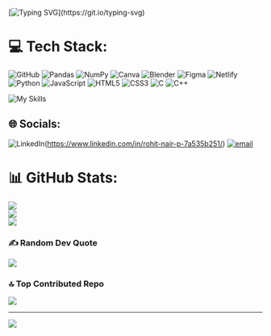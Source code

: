[![Typing SVG](https://readme-typing-svg.demolab.com?font=Fira+Code&weight=500&size=30&pause=1000&color=0DF75C&width=435&lines=Hi+There!!!;I+am+Rohit+Nair+P+!)](https://git.io/typing-svg)

# 💻 Tech Stack:
![GitHub](https://img.shields.io/badge/github-%23121011.svg?style=for-the-badge&logo=github&logoColor=white) ![Pandas](https://img.shields.io/badge/pandas-%23150458.svg?style=for-the-badge&logo=pandas&logoColor=white) ![NumPy](https://img.shields.io/badge/numpy-%23013243.svg?style=for-the-badge&logo=numpy&logoColor=white) ![Canva](https://img.shields.io/badge/Canva-%2300C4CC.svg?style=for-the-badge&logo=Canva&logoColor=white) ![Blender](https://img.shields.io/badge/blender-%23F5792A.svg?style=for-the-badge&logo=blender&logoColor=white) ![Figma](https://img.shields.io/badge/figma-%23F24E1E.svg?style=for-the-badge&logo=figma&logoColor=white) ![Netlify](https://img.shields.io/badge/netlify-%23000000.svg?style=for-the-badge&logo=netlify&logoColor=#00C7B7) ![Python](https://img.shields.io/badge/python-3670A0?style=for-the-badge&logo=python&logoColor=ffdd54) ![JavaScript](https://img.shields.io/badge/javascript-%23323330.svg?style=for-the-badge&logo=javascript&logoColor=%23F7DF1E) ![HTML5](https://img.shields.io/badge/html5-%23E34F26.svg?style=for-the-badge&logo=html5&logoColor=white) ![CSS3](https://img.shields.io/badge/css3-%231572B6.svg?style=for-the-badge&logo=css3&logoColor=white) ![C](https://img.shields.io/badge/c-%2300599C.svg?style=for-the-badge&logo=c&logoColor=white) ![C++](https://img.shields.io/badge/c++-%2300599C.svg?style=for-the-badge&logo=c%2B%2B&logoColor=white)

![My Skills](https://skillicons.dev/icons?i=html,css,js,react,nodejs,mongoDB,py,vscode,vite,netlify,github,apple,bash,LinkedIn,gmail,instagram)

## 🌐 Socials:
![LinkedIn](https://img.shields.io/badge/LinkedIn-%230077B5.svg?logo=linkedin&logoColor=white)(https://www.linkedin.com/in/rohit-nair-p-7a535b251/) [![email](https://img.shields.io/badge/Email-D14836?logo=gmail&logoColor=white)](mailto:rohitnairmuttathethu@gmail.com) 

# 📊 GitHub Stats:
![](https://github-readme-stats.vercel.app/api?username=Vegapunk-debug&theme=dark&hide_border=false&include_all_commits=false&count_private=false)<br/>
![](https://nirzak-streak-stats.vercel.app/?user=Vegapunk-debug&theme=dark&hide_border=false)<br/>
![](https://github-readme-stats.vercel.app/api/top-langs/?username=Vegapunk-debug&theme=dark&hide_border=false&include_all_commits=false&count_private=false&layout=compact)

### ✍️ Random Dev Quote
![](https://quotes-github-readme.vercel.app/api?type=horizontal&theme=radical)

### 🔝 Top Contributed Repo
![](https://github-contributor-stats.vercel.app/api?username=Vegapunk-debug&limit=5&theme=dark&combine_all_yearly_contributions=true)

---
[![](https://visitcount.itsvg.in/api?id=Vegapunk-debug&icon=2&color=1)](https://visitcount.itsvg.in)

<!-- Proudly created with GPRM ( https://gprm.itsvg.in ) -->
